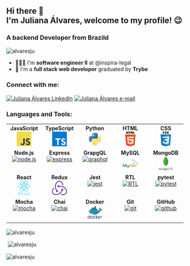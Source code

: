 <h2>Hi there 👋
</br>
I'm Juliana Álvares, welcome to my profile! 😉</h2>
<h3>A backend Developer from Brazild</h3>

<p align="left"> <img src="https://komarev.com/ghpvc/?username=alvaresju&label=Profile%20views&color=d8682c&style=flat" alt="alvaresju" /> </p>

- 👩🏻‍💻 I'm **software engineer II** at @inspira-legal 
- 🚀 I'm a **full stack web developer** graduated by **Trybe**
<!--- - 📝 I recently finished a **cloud cuputing course (focus: AWS)** at dataRain Consulting --->

<h3 align="left">Connect with me:</h3>
<p align="left">
<a href="https://linkedin.com/in/https://www.linkedin.com/in/juliana-alvares/" target="_blank"><img align="center" src="https://raw.githubusercontent.com/rahuldkjain/github-profile-readme-generator/master/src/images/icons/Social/linked-in-alt.svg" alt="Juliana Álvares LinkedIn" height="30" width="40"/></a>
<a href="mailto:alvares.juliana@hotmail.com" target="_blank"><img align="center" src="https://www.freeiconspng.com/uploads/email-icon-23.png" alt="Juliana Álvares e-mail" height="40" width="40"/></a>
</p>

<h3 align="left">Languages and Tools:</h3>
<table width="320px">
    <tbody>
        <tr valign="top">
            <td width="80px" align="center">
                <span><strong>JavaScript</strong></span><br>
                <a href="https://developer.mozilla.org/en-US/docs/Web/JavaScript" target="_blank" rel="noreferrer">
                    <img src="https://raw.githubusercontent.com/devicons/devicon/master/icons/javascript/javascript-original.svg" alt="javascript" width="40" height="40"/>
                </a>
            </td>
            <td width="80px" align="center">
                <span><strong>TypeScript</strong></span><br>
                <a href="https://www.typescriptlang.org/" target="_blank" rel="noreferrer">
                    <img src="https://raw.githubusercontent.com/devicons/devicon/master/icons/typescript/typescript-original.svg" alt="typescript" width="40" height="40"/>
                </a>
            </td>
            <td width="80px" align="center">
                <span><strong>Python</strong></span><br>
                <a href="https://www.python.org/" target="_blank" rel="noreferrer">
                    <img src="https://raw.githubusercontent.com/devicons/devicon/master/icons/python/python-original.svg" alt="python" width="40" height="40"/>
                </a>
            </td>
            <td width="80px" align="center">
                <span><strong>HTML</strong></span><br>
                <a href="https://www.w3schools.com/html/" target="_blank" rel="noreferrer">
                    <img src="https://raw.githubusercontent.com/devicons/devicon/master/icons/html5/html5-original-wordmark.svg" alt="html5" width="40" height="40"/> 
                </a>
            </td>
            <td width="80px" align="center">
                <span><strong>CSS</strong></span><br>
                <a href="https://www.w3schools.com/css/" target="_blank" rel="noreferrer">
                    <img src="https://raw.githubusercontent.com/devicons/devicon/master/icons/css3/css3-original-wordmark.svg" alt="css3" width="40" height="40"/> 
                </a>
            </td>
        </tr>
        <tr valign="top">
            <td width="80px" align="center">
                <span><strong>Node.js</strong></span><br>
                <a href="https://nodejs.org/en/" target="_blank" rel="noreferrer">
                    <img src="https://user-images.githubusercontent.com/25181517/183568594-85e280a7-0d7e-4d1a-9028-c8c2209e073c.png" alt="node.js" width="40" height="40"/>
                </a>
            </td>
            <td width="80px" align="center">
                <span><strong>Express</strong></span><br>
                <a href="http://expressjs.com/" target="_blank" rel="noreferrer">
                    <img src="https://user-images.githubusercontent.com/25181517/183859966-a3462d8d-1bc7-4880-b353-e2cbed900ed6.png" alt="express" width="40" height="40"/>
                </a>
            </td>
             <td width="80px" align="center">
                <span><strong>GrapgQL</strong></span><br>
                <a href="https://graphql.org/" target="_blank" rel="noreferrer"> 
                    <img src="https://user-images.githubusercontent.com/25181517/192107856-aa92c8b1-b615-47c3-9141-ed0d29a90239.png" alt="graphql" width="40" height="40"/> 
                </a> 
            </td>
            <td width="80px" align="center"
                <span><strong>MySQL</strong></span><br>
                <a href="https://www.mysql.com/" target="_blank" rel="noreferrer"> 
                    <img src="https://raw.githubusercontent.com/devicons/devicon/master/icons/mysql/mysql-original-wordmark.svg" alt="mysql" width="40" height="40"/> 
                </a> 
            </td>
            <td width="80px" align="center">
                <span><strong>MongoDB</strong></span><br>
                <a href="https://www.mongodb.com/" target="_blank" rel="noreferrer"> 
                    <img src="https://raw.githubusercontent.com/devicons/devicon/master/icons/mongodb/mongodb-original-wordmark.svg" alt="mongoDB" width="40" height="40"/> 
                </a> 
            </td>
        </tr>
        <tr valign="top">
            <td width="80px" align="center">
                <span><strong>React</strong></span><br>
                <a href="https://reactjs.org/" target="_blank" rel="noreferrer">
                    <img src="https://raw.githubusercontent.com/devicons/devicon/master/icons/react/react-original-wordmark.svg" alt="react" width="40" height="40"/>
                </a>
            </td>
            <td width="80px" align="center">
                <span><strong>Redux</strong></span><br>
                <a href="https://redux.js.org" target="_blank" rel="noreferrer"> 
                    <img src="https://raw.githubusercontent.com/devicons/devicon/master/icons/redux/redux-original.svg" alt="redux" width="40" height="40"/> 
                </a>
            </td>
            <td width="80px" align="center">
                <span><strong>Jest</strong></span><br>
                <a href="https://jestjs.io" target="_blank" rel="noreferrer">
                    <img src="https://www.vectorlogo.zone/logos/jestjsio/jestjsio-icon.svg" alt="jest" width="40" height="40"/> 
                </a>
            </td>
            <td width="80px" align="center">
                <span><strong>RTL</strong></span><br>
                <a href="https://testing-library.com/" target="_blank" rel="noreferrer">
                    <img src="https://testing-library.com/img/octopus-128x128.png" alt="RTL" width="40" height="40">
                </a>
            </td>
            <td width="80px" align="center">
                <span><strong>pytest</strong></span><br>
                <a href="https://docs.pytest.org/en/7.2.x/" target="_blank" rel="noreferrer">
                    <img src="https://user-images.githubusercontent.com/25181517/184117132-9e89a93b-65fb-47c3-91e7-7d0f99e7c066.png" alt="pytest" width="40" height="40">
                </a>
            </td>
        </tr>
        <tr valign="top">
            <td width="80px" align="center">
                <span><strong>Mocha</strong></span><br>
                <a href="https://mochajs.org/" target="_blank" rel="noreferrer"> 
                    <img src="https://www.vectorlogo.zone/logos/mochajs/mochajs-icon.svg" alt="mocha" width="40" height="40"/> 
                </a> 
            </td>
            <td width="80px" align="center">
                <span><strong>Chai</strong></span><br>
                <a href="https://www.chaijs.com/api/bdd/" target="_blank" rel="noreferrer"> 
                    <img src="https://user-images.githubusercontent.com/25181517/201476472-d2f5f644-cfc9-43e5-96d3-c8f40f18b5cb.png" alt="chai" width="40" height="40"/> 
                </a> 
            </td>
             <td width="80px" align="center">
                <span><strong>Docker</strong></span><br>
                <a href="https://www.docker.com/" target="_blank" rel="noreferrer">
                    <img src="https://raw.githubusercontent.com/devicons/devicon/master/icons/docker/docker-original-wordmark.svg" alt="docker" width="40" height="40">
                </a>
            </td>
            <td width="80px" align="center">
                <span><strong>Git</strong></span><br>
                <a href="https://git-scm.com/" target="_blank" rel="noreferrer"> 
                    <img src="https://www.vectorlogo.zone/logos/git-scm/git-scm-icon.svg" alt="git" width="40" height="40"/> 
                </a> 
            </td>
            <td width="80px" align="center">
                <span><strong>GitHub</strong></span><br>
                <a href="https://github.com/" target="_blank" rel="noreferrer"> 
                    <img src="https://user-images.githubusercontent.com/25181517/192108374-8da61ba1-99ec-41d7-80b8-fb2f7c0a4948.png" alt="github" width="40" height="40"/> 
                </a> 
            </td>
        </tr>
    </tbody>
</table>

<p><img align="center" src="https://github-readme-stats-sigma-five.vercel.app/api/top-langs/?username=alvaresju&size_weight=0.5&count_weight=0.5&theme=blue-green&layout=compact" alt="alvaresju" /></p>

<p>&nbsp;<img align="center" src="https://github-readme-stats-sigma-five.vercel.app/api?username=alvaresju&count_private=true&theme=blue-green&show_icons=true" alt="alvaresju" /></p>

<p><img align="center" src="https://github-readme-streak-stats.herokuapp.com/?user=alvaresju&theme=blue-green" alt="alvaresju" /></p>
